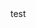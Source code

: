 <!DOCTYPE html>
<html>
	<body>
		<canvas id="canvas">test</canvas>
		<script>
			const canvas = document.getElementById("canvas");
			const ctx = canvas.getContext('2d');
			ctx.font = '400 24px Arial';
			ctx.fillText("Loading...", 0, 18);
		</script>
	</body>
</html>
